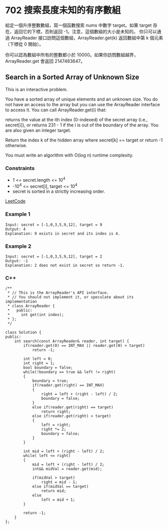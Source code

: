 # 702 搜索長度未知的有序數組

給定一個升序整數數組，寫一個函數搜索 nums 中數字 target。如果 target 存在，返回它的下標，否則返回 -1。注意，這個數組的大小是未知的。
你只可以通過 ArrayReader 接口訪問這個數組，ArrayReader.get(k) 返回數組中第 k 個元素（下標從 0 開始）。

你可以認為數組中所有的整數都小於 10000。如果你訪問數組越界，ArrayReader.get 會返回 2147483647。

## Search in a Sorted Array of Unknown Size

This is an interactive problem.

You have a sorted array of unique elements and an unknown size. You do not have an access to the array but you can use the ArrayReader interface to access it.
You can call ArrayReader.get(i) that:

returns the value at the ith index (0-indexed) of the secret array (i.e., secret[i]), or
returns 231 - 1 if the i is out of the boundary of the array.
You are also given an integer target.

Return the index k of the hidden array where secret[k] == target or return -1 otherwise.

You must write an algorithm with O(log n) runtime complexity.

### Constraints

* 1 <= secret.length <= 10<sup>4</sup>
* -10<sup>4</sup> <= secret[i], target <= 10<sup>4</sup>
* secret is sorted in a strictly increasing order.

[LeetCode](https://leetcode-cn.com/problems/search-in-a-sorted-array-of-unknown-size/)


### Example 1

```
Input: secret = [-1,0,3,5,9,12], target = 9
Output: 4
Explanation: 9 exists in secret and its index is 4.
```

### Example 2

```
Input: secret = [-1,0,3,5,9,12], target = 2
Output: -1
Explanation: 2 does not exist in secret so return -1.
```

### C++ 

```
/**
 * // This is the ArrayReader's API interface.
 * // You should not implement it, or speculate about its implementation
 * class ArrayReader {
 *   public:
 *     int get(int index);
 * };
 */

class Solution {
public:
    int search(const ArrayReader& reader, int target) {
        if(reader.get(0) == INT_MAX || reader.get(0) > target)
            return -1;

        int left = 0;
        int right = 1;
        bool boundary = false;
        while(!boundary == true && left != right)
        {
            boundary = true;
            if(reader.get(right) == INT_MAX)
            {
                right = left + (right - left) / 2;
                boundary = false;
            }    
            else if(reader.get(right) == target)
                return right;
            else if(reader.get(right) < target)
            {    
                left = right;
                right *= 2;
                boundary = false;
            }           
        }

        int mid = left + (right - left) / 2;
        while( left <= right)
        {
            mid = left + (right - left) / 2;
            int&& midVal = reader.get(mid);

            if(midVal > target)
                right = mid - 1;
            else if(midVal == target)
                return mid;
            else
                left = mid + 1;
        }

        return -1;
    }
};
```
